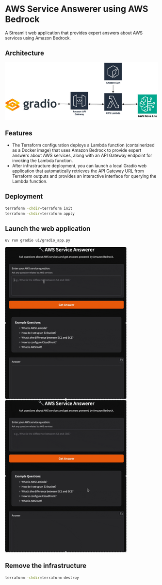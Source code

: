 # AWS Service Answerer using AWS Bedrock

A Streamlit web application that provides expert answers about AWS services using Amazon Bedrock.

## Architecture

<img src="../assets/bedrock-lambda/architecture.jpg" alt="Architecture Diagram">

## Features
- The Terraform configuration deploys a Lambda function (containerized as a Docker image) that uses Amazon Bedrock to provide expert answers about AWS services, along with an API Gateway endpoint for invoking the Lambda function.
- After infrastructure deployment, you can launch a local Gradio web application that automatically retrieves the API Gateway URL from Terraform outputs and provides an interactive interface for querying the Lambda function.

## Deployment

```bash
terraform -chdir=terraform init
terraform -chdir=terraform apply
```

## Launch the web application 

```bash
uv run gradio ui/gradio_app.py
```

<img src="../assets/bedrock-lambda/successful_example.gif" width="400" height="500" alt="Successful Example"><img src="../assets/bedrock-lambda/irrelevant_question_example.gif" width="400" height="500" alt="irrelevant_question_example">

## Remove the infrastructure

```bash
terraform -chdir=terraform destroy
```